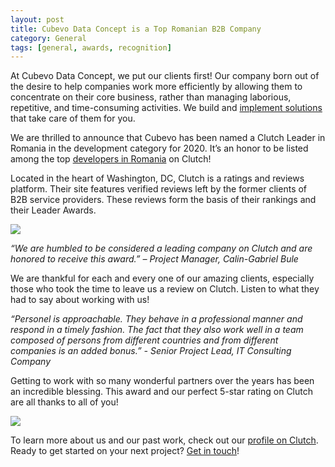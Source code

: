 ```yaml
---
layout: post
title: Cubevo Data Concept is a Top Romanian B2B Company
category: General
tags: [general, awards, recognition]
---
```


At Cubevo Data Concept, we put our clients first! Our company born out of the desire to help companies work more efficiently by allowing them to concentrate on their core business, rather than managing laborious, repetitive, and time-consuming activities. We build and [implement solutions](https://hackernoon.com/top-10-software-development-trends-for-2020-you-need-to-know-as293690) that take care of them for you.

We are thrilled to announce that Cubevo has been named a Clutch Leader in Romania in the development category for 2020. It’s an honor to be listed among the top [developers in Romania](https://clutch.co/ro/developers) on Clutch!

Located in the heart of Washington, DC, Clutch is a ratings and reviews platform. Their site features verified reviews left by the former clients of B2B service providers. These reviews form the basis of their rankings and their Leader Awards. 

<img src="{{ site.url }}/img/clutch.png">

*“We are humbled to be considered a leading company on Clutch and are honored to receive this award.” – Project Manager, Calin-Gabriel Bule*

We are thankful for each and every one of our amazing clients, especially those who took the time to leave us a review on Clutch. Listen to what they had to say about working with us!

*“Personel is approachable. They behave in a professional manner and respond in a timely fashion. The fact that they also work well in a team composed of persons from different countries and from different companies is an added bonus.” - Senior Project Lead, IT Consulting Company*

Getting to work with so many wonderful partners over the years has been an incredible blessing. This award and our perfect 5-star rating on Clutch are all thanks to all of you!

<img src="{{ site.url }}/img/clutch_review.png">

To learn more about us and our past work, check out our [profile on Clutch](https://clutch.co/profile/cubevo-data-concept). Ready to get started on your next project? [Get in touch](https://cubevodata.com/)!

